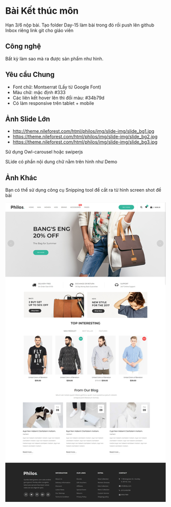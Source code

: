 # Bài Kết thúc môn

Hạn 3/6 nộp bài.
Tạo folder Day-15 làm bài trong đó rồi push lên github
Inbox riêng link git cho giáo viên

## Công nghệ

Bất kỳ làm sao mà ra được sản phẩm như hình.

## Yêu cầu Chung

* Font chữ: Montserrat (Lấy từ Google Font)
* Màu chữ: mặc định #333
* Các liên kết hover lên thì đổi màu: #34b79d
* Có làm responsive trên tablet + mobile


## Ảnh Slide Lớn

- http://theme.nileforest.com/html/philos/img/slide-img/slide_bg1.jpg
- https://theme.nileforest.com/html/philos/img/slide-img/slide_bg2.jpg
- https://theme.nileforest.com/html/philos/img/slide-img/slide_bg3.jpg

Sử dụng Owl-carousel hoặc swiperjs

SLide có phần nội dung chữ nằm trên hình như Demo

## Ảnh Khác

Bạn có thể sử dụng công cụ Snipping tool để cắt ra từ hình screen shot đề bài


![demo](sceen-shoot-project.jpg)